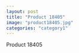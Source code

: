 ```yaml
---
layout: post
title: "Product 18405"
image: "product18405.jpg"
categories: "category1"
---
```

Product 18405
